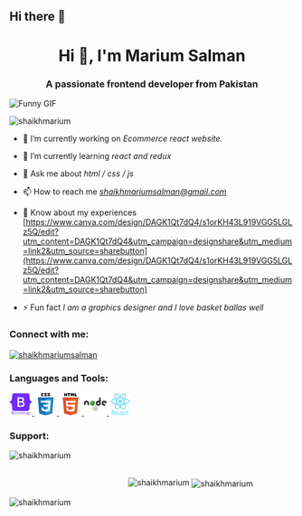 ## Hi there 👋
<h1 align="center">Hi 👋, I'm Marium Salman</h1>
<h3 align="center">A passionate frontend developer from Pakistan</h3>
<img src="https://i.giphy.com/media/v1.Y2lkPTc5MGI3NjExZWl5ZzFlcWdxbXc3am5objJod3Z5Yzh1c3F0ZWx1M3ZkejhjMzVqNyZlcD12MV9pbnRlcm5hbF9naWZfYnlfaWQmY3Q9cw/jBN1hXQCieS26Ba6iB/giphy.gif" alt="Funny GIF">
 

<p align="left"> <img src="https://komarev.com/ghpvc/?username=shaikhmarium&label=Profile%20views&color=0e75b6&style=flat" alt="shaikhmarium" /> </p>

- 🔭 I’m currently working on *Ecommerce react website.*

- 🌱 I’m currently learning *react and redux*

- 💬 Ask me about *html / css / js*

- 📫 How to reach me *shaikhmariumsalman@gmail.com*

- 📄 Know about my experiences [https://www.canva.com/design/DAGK1Qt7dQ4/s1orKH43L919VGG5LGLz5Q/edit?utm_content=DAGK1Qt7dQ4&utm_campaign=designshare&utm_medium=link2&utm_source=sharebutton](https://www.canva.com/design/DAGK1Qt7dQ4/s1orKH43L919VGG5LGLz5Q/edit?utm_content=DAGK1Qt7dQ4&utm_campaign=designshare&utm_medium=link2&utm_source=sharebutton)

- ⚡ Fun fact *I am a graphics designer and I love basket ballas well*

<h3 align="left">Connect with me:</h3>
<p align="left">
<a href="https://linkedin.com/in/shaikhmariumsalman" target="blank"><img align="center" src="https://raw.githubusercontent.com/rahuldkjain/github-profile-readme-generator/master/src/images/icons/Social/linked-in-alt.svg" alt="shaikhmariumsalman" height="30" width="40" /></a>
</p>

<h3 align="left">Languages and Tools:</h3>
<p align="left"> <a href="https://getbootstrap.com" target="_blank" rel="noreferrer"> <img src="https://raw.githubusercontent.com/devicons/devicon/master/icons/bootstrap/bootstrap-plain-wordmark.svg" alt="bootstrap" width="40" height="40"/> </a> <a href="https://www.w3schools.com/css/" target="_blank" rel="noreferrer"> <img src="https://raw.githubusercontent.com/devicons/devicon/master/icons/css3/css3-original-wordmark.svg" alt="css3" width="40" height="40"/> </a> <a href="https://www.w3.org/html/" target="_blank" rel="noreferrer"> <img src="https://raw.githubusercontent.com/devicons/devicon/master/icons/html5/html5-original-wordmark.svg" alt="html5" width="40" height="40"/> </a> <a href="https://nodejs.org" target="_blank" rel="noreferrer"> <img src="https://raw.githubusercontent.com/devicons/devicon/master/icons/nodejs/nodejs-original-wordmark.svg" alt="nodejs" width="40" height="40"/> </a> <a href="https://reactjs.org/" target="_blank" rel="noreferrer"> <img src="https://raw.githubusercontent.com/devicons/devicon/master/icons/react/react-original-wordmark.svg" alt="react" width="40" height="40"/> </a> </p>

<h3 align="left">Support:</h3>
<p><a href="https://www.buymeacoffee.com/shaikhmarium"> <img align="left" src="https://cdn.buymeacoffee.com/buttons/v2/default-yellow.png" height="50" width="210" alt="shaikhmarium" /></a></p><br><br>

<p><img align="left" src="https://github-readme-stats.vercel.app/api/top-langs?username=shaikhmarium&show_icons=true&locale=en&layout=compact" alt="shaikhmarium" /></p>

<p>&nbsp;<img align="center" src="https://github-readme-stats.vercel.app/api?username=shaikhmarium&show_icons=true&locale=en" alt="shaikhmarium" /></p>

<p><img align="center" src="https://github-readme-streak-stats.herokuapp.com/?user=shaikhmarium&" alt="shaikhmarium" /></p>

<!--
**shaikhmarium/shaikhmarium** is a ✨ _special_ ✨ repository because its `README.md` (this file) appears on your GitHub profile.

Here are some ideas to get you started:

- 🔭 I’m currently working on ...
- 🌱 I’m currently learning ...
- 👯 I’m looking to collaborate on ...
- 🤔 I’m looking for help with ...
- 💬 Ask me about ...
- 📫 How to reach me: ...
- 😄 Pronouns: ...
- ⚡ Fun fact: ...
-->
